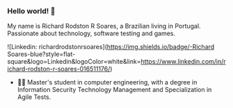 ### Hello world! 👋

My name is Richard Rodston R Soares, a Brazilian living in Portugal. 
Passionate about technology, software testing and games.

![Linkedin: richardrodstonrsoares](https://img.shields.io/badge/-Richard Soares-blue?style=flat-square&logo=Linkedin&logoColor=white&link=https://www.linkedin.com/in/richard-rodston-r-soares-016511176/)



- 👨‍🎓 Master's student in computer engineering, with a degree in Information Security Technology Management and Specialization in Agile Tests.

<!--
**rods7on/rods7on** is a ✨ _special_ ✨ repository because its `README.md` (this file) appears on your GitHub profile.

Here are some ideas to get you started:

- 🔭 I'm not currently working
- 🌱 Master's student in computer engineering, with a degree in Information Security Technology Management and Specialization in Agile Tests.
- 👯 I’m looking to collaborate on ...
- 🤔 I’m looking for help with ...
- 💬 Ask me about ...
- 📫 How to reach me: ...
-->
